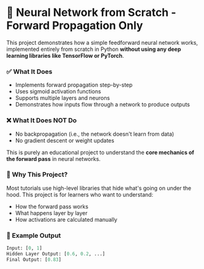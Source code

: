 # 🧠 Neural Network from Scratch - Forward Propagation Only

This project demonstrates how a simple feedforward neural network works, implemented entirely from scratch in Python **without using any deep learning libraries like TensorFlow or PyTorch**.

### ✅ What It Does
- Implements forward propagation step-by-step
- Uses sigmoid activation functions
- Supports multiple layers and neurons
- Demonstrates how inputs flow through a network to produce outputs

### ❌ What It Does NOT Do
- No backpropagation (i.e., the network doesn't learn from data)
- No gradient descent or weight updates

This is purely an educational project to understand the **core mechanics of the forward pass** in neural networks.

### 📌 Why This Project?
Most tutorials use high-level libraries that hide what's going on under the hood. This project is for learners who want to understand:
- How the forward pass works
- What happens layer by layer
- How activations are calculated manually

### 📄 Example Output
```python
Input: [0, 1]
Hidden Layer Output: [0.6, 0.2, ...]
Final Output: [0.83]
